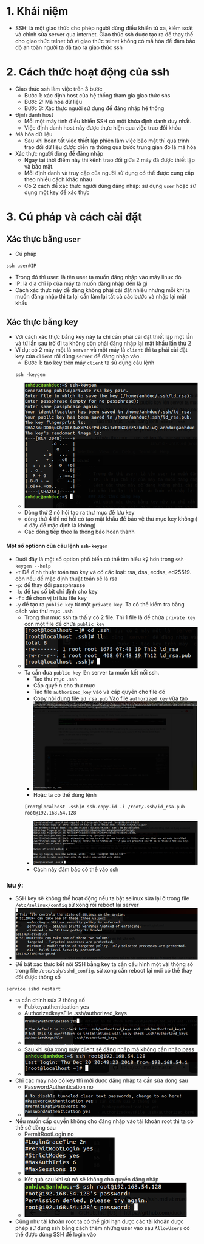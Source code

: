 # 1. Khái niệm 
- SSH: là một giao thức cho phép người dùng điều khiển từ xa, kiểm soát và chỉnh sửa server qua internet. Giao thức ssh được tạo ra để thay thế cho giao thức telnet bở vì giao thức telnet không có mã hóa để đảm bảo độ an toàn người ta đã tạo ra giao thức ssh
# 2. Cách thức hoạt động của ssh 
- Giao thức ssh làm việc trên 3 bước 
    - Bước 1: xác định host của hệ thống tham gia giao thức shs
    - Bước 2: Mã hóa dữ liệu 
    - Bước 3: Xác thực người sử dụng để đăng nhập hệ thống 
- Định danh host
    - Mỗi một máy tính điều khiển SSH có một khóa định danh duy nhất.
    - Việc định danh host này được thực hiện qua việc trao đổi khóa 
- Mã hóa dữ liệu 
    - Sau khi hoàn tất việc thiết lập phiên làm việc bảo mật thì quá trình trao đổi dữ liệu được diễn ra thông qua bước trung gian đó là mã hóa 
- Xác thực người dùng để đăng nhập 
     - Ngay tại thời điểm này thì kênh trao đổi giữa 2 máy đã được thiết lập và bảo mật. 
     - Mỗi định danh và truy cập của người sử dụng có thể được cung cấp theo nhiều cách khác nhau 
     - Có 2 cách để xác thực người dùng đăng nhập: sử dụng `user` hoặc sử dụng một key để xác thực 
# 3. Cú pháp và cách cài đặt 
## Xác thực bằng `user`  
- Cú pháp 
```
ssh user@IP
```
- Trong đó thì user: là tên user ta muốn đăng nhập vào máy linux đó
- IP: là địa chỉ ip của máy ta muốn đăng nhập đến là gì 
- Cách xác thực này dễ dàng không phải cài đặt nhiều nhưng mỗi khi ta muốn đăng nhập thì ta lại cần làm lại tất cả các bước và nhập lại mật khẩu
## Xác thực bằng key 
- Với cách xác thực bằng key này ta chỉ cần phải cài đặt thiết lập một lần và từ lần sau trở đi ta không còn phải đăng nhập lại mật khẩu lần thứ 2
- Ví dụ: có 2 máy một là `server` và một máy là `client` thì ta phải cài đặt key của `client` rồi dùng `server` để đăng nhập vào. 
    - Bước 1: tạo key trên máy `client` ta sử dụng câu lệnh 
    ```
    ssh -keygen
    ```
    - ![](https://github.com/duckmak14/linux/blob/master/security/Screenshot%20from%202018-12-19%2006-44-30.png)
    - Dòng thứ 2 nó hỏi tạo ra thư mục để lưu key 
    - dòng thứ 4 thì nó hỏi có tạo mật khẩu để bảo vệ thư  mục key không ( ở đây để mặc định là không)
    - Các dòng tiếp theo là thông báo hoàn thành 
#### Một số optionn của câu lệnh `ssh-keygen`
- Dưới đây là một số option phổ biến có thể tìm hiểu kỹ hơn trong `ssh-keygen --help`
- `-t` Để định thuật toán tạo key và có các loại: rsa, dsa, ecdsa, ed25519. còn nếu để mặc định thuật toán sẽ là rsa
- `-p`: để thay đổi passphrasse 
- `-b`: để tạo số bit chỉ định cho key
- `-f` : để chọn vị trí lưu file key 
- `-y` để tạo ra `public key` từ một `private key`. Ta có thể kiểm tra bằng cách vào thư mục `.ssh` 
    - Trong thư mục ssh ta thấ y có 2 file. Thì 1 file là để chứa `private key` còn một file để chứa `public key` 
    - ![](https://github.com/duckmak14/linux/blob/master/security/Screenshot%20from%202018-12-19%2006-44-43.png)
    - Ta cần đưa `public key` lên server ta muốn kết nối ssh.
        - Tạo thư mục `.ssh` 
        - Cấp quyề n cho thư mục 
        - Tạo file `authorized_key` vào và cấp quyền cho file đó
        - Copy nội dung file `id_rsa.pub` Vào file `authorized_key` vừa tạo 
        - ![](https://github.com/duckmak14/linux/blob/master/security/Screenshot%20from%202018-12-19%2008-08-15.png)
        - Hoặc ta có thể dùng lệnh 
        ```
        [root@localhost .ssh]# ssh-copy-id -i /root/.ssh/id_rsa.pub root@192.168.54.128
        ```
        - ![](https://github.com/duckmak14/linux/blob/master/security/Screenshot%20from%202018-12-19%2008-05-39.png)
        - Cách này đảm bảo có thể vào ssh 
### lưu ý: 
- SSH key sẽ không thể hoạt động nếu ta bật selinux sửa lại ở trong file `/etc/selinux/config` sử xong rồi reboot lại server 
- ![](https://github.com/duckmak14/linux/blob/master/security/Screenshot%20from%202018-12-20%2013-58-05.png)
- Để bật xác thực kết nôi SSH bằng key ta cần cấu hình một vài thông số trong file `/etc/ssh/sshd_config`. sử xong cần reboot lại mới có thể thay đổi được thông số 
```
service sshd restart
```

- ta cần chỉnh sửa 2 thông số
    - Pubkeyauthentication yes 
    - AuthorizedkeysFile .ssh/authorized_keys
    - ![](https://github.com/duckmak14/linux/blob/master/security/Screenshot%20from%202018-12-19%2008-13-29.png)
    - Sau khi sửa xong máy client sẽ đăng nhập mà không cần nhập pass
    - ![](https://github.com/duckmak14/linux/blob/master/security/Screenshot%20from%202018-12-20%2014-12-03.png)
- Chỉ các máy nào có key thì mới được đăng nhập ta cần sửa dòng sau 
    - PasswordAuthentication no 
    - ![](https://github.com/duckmak14/linux/blob/master/security/Screenshot%20from%202018-12-19%2008-20-35.png)
- Nếu muốn cấp quyền không cho đăng nhập vào tài khoản root thì ta có thể sử dòng sau 
    - PermitRootLogin no
    - ![](https://github.com/duckmak14/linux/blob/master/security/Screenshot%20from%202018-12-19%2008-19-53.png)
    - Kết quả sau khi sử nó sẽ không cho quyền đăng nhập 
    - ![](https://github.com/duckmak14/linux/blob/master/security/Screenshot%20from%202018-12-20%2014-15-45.png)
- Cũng như tài khoản root  ta có thể giới hạn được các tài khoản được phép sử dụng ssh bằng cách thêm những user vào sau  `AllowUsers`  có thể được dùng SSH để login vào

